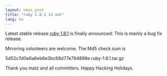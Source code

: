```yaml
---
layout: news_post
title: "ruby 1.8.1 is out"
lang: ko
---
```


Latest stable release [ruby 1.8.1][1] is finally announced: This is
mainly a bug fix release.

Mirroring volunteers are welcome. The Md5 check sum is

5d52c7d0e6a6eb6e3bc68d77e794898e ruby-1.8.1.tar.gz

Thank you matz and all committers. Happy Hacking Holidays.



[1]: http://www.ruby-lang.org/cgi-bin/download-1.8.1.mrb 
